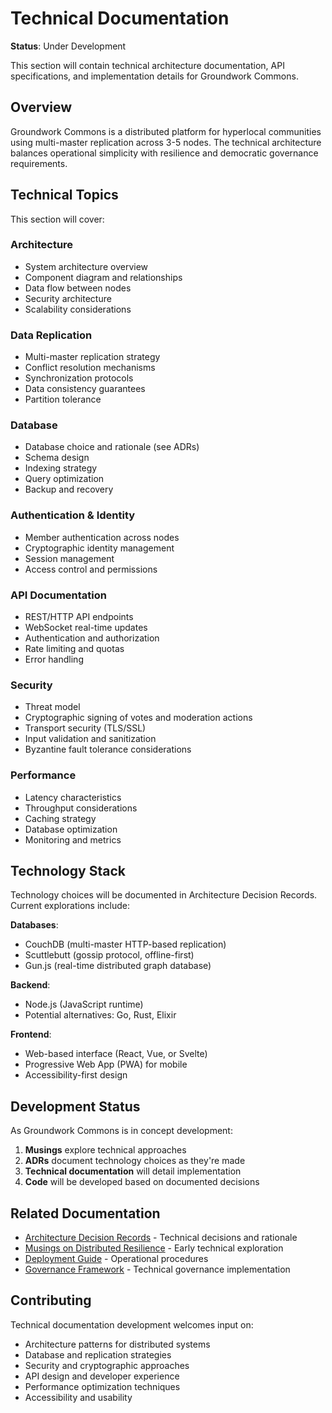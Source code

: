 # Technical Documentation

**Status**: Under Development

This section will contain technical architecture documentation, API specifications, and implementation details for Groundwork Commons.

## Overview

Groundwork Commons is a distributed platform for hyperlocal communities using multi-master replication across 3-5 nodes. The technical architecture balances operational simplicity with resilience and democratic governance requirements.

## Technical Topics

This section will cover:

### Architecture
- System architecture overview
- Component diagram and relationships
- Data flow between nodes
- Security architecture
- Scalability considerations

### Data Replication
- Multi-master replication strategy
- Conflict resolution mechanisms
- Synchronization protocols
- Data consistency guarantees
- Partition tolerance

### Database
- Database choice and rationale (see ADRs)
- Schema design
- Indexing strategy
- Query optimization
- Backup and recovery

### Authentication & Identity
- Member authentication across nodes
- Cryptographic identity management
- Session management
- Access control and permissions

### API Documentation
- REST/HTTP API endpoints
- WebSocket real-time updates
- Authentication and authorization
- Rate limiting and quotas
- Error handling

### Security
- Threat model
- Cryptographic signing of votes and moderation actions
- Transport security (TLS/SSL)
- Input validation and sanitization
- Byzantine fault tolerance considerations

### Performance
- Latency characteristics
- Throughput considerations
- Caching strategy
- Database optimization
- Monitoring and metrics

## Technology Stack

Technology choices will be documented in Architecture Decision Records. Current explorations include:

**Databases**:
- CouchDB (multi-master HTTP-based replication)
- Scuttlebutt (gossip protocol, offline-first)
- Gun.js (real-time distributed graph database)

**Backend**:
- Node.js (JavaScript runtime)
- Potential alternatives: Go, Rust, Elixir

**Frontend**:
- Web-based interface (React, Vue, or Svelte)
- Progressive Web App (PWA) for mobile
- Accessibility-first design

## Development Status

As Groundwork Commons is in concept development:

1. **Musings** explore technical approaches
2. **ADRs** document technology choices as they're made
3. **Technical documentation** will detail implementation
4. **Code** will be developed based on documented decisions

## Related Documentation

- [Architecture Decision Records](../adrs/README.md) - Technical decisions and rationale
- [Musings on Distributed Resilience](../musings/2025-10-21-distributed-resilience.md) - Early technical exploration
- [Deployment Guide](../deployment/README.md) - Operational procedures
- [Governance Framework](../governance/README.md) - Technical governance implementation

## Contributing

Technical documentation development welcomes input on:

- Architecture patterns for distributed systems
- Database and replication strategies
- Security and cryptographic approaches
- API design and developer experience
- Performance optimization techniques
- Accessibility and usability
